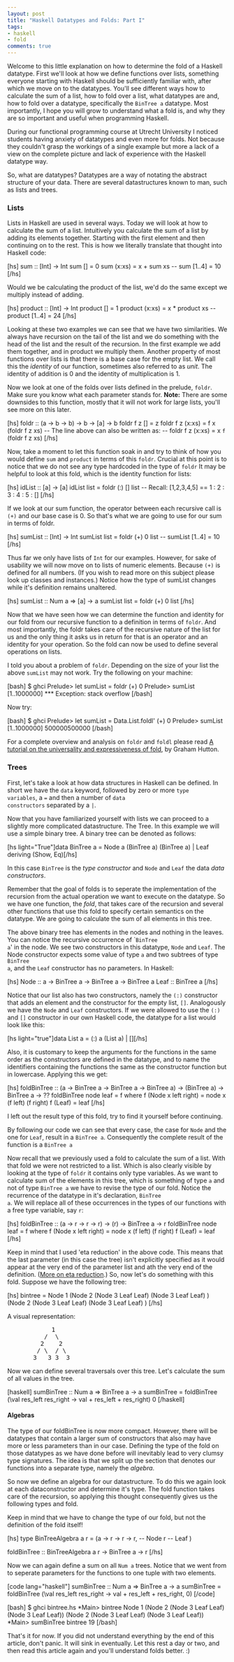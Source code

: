 ```yaml
--- 
layout: post
title: "Haskell Datatypes and Folds: Part I"
tags: 
- haskell
- fold
comments: true
---
```

Welcome to this little explanation on how to determine the fold of a Haskell
datatype. First we'll look at how we define functions over lists, something
everyone starting with Haskell should be sufficiently familiar with, after which
we move on to the datatypes. You'll see different ways how to calculate the sum
of a list, how to fold over a list, what datatypes are and, how to fold over a
datatype, specifically the <code>BinTree a</code> datatype. Most importantly, I
hope you will grow to understand what a fold is, and why they are so important
and useful when programming Haskell.

During our functional programming course at Utrecht University I noticed
students having anxiety of datatypes and even more for folds. Not because they
couldn't grasp the workings of a single example but more a lack of a view on the
complete picture and lack of experience with the Haskell datatype way.

So, what are datatypes? Datatypes are a way of notating the abstract structure
of your data. There are several datastructures known to man, such as lists and
trees.
<h3>Lists</h3>
Lists in Haskell are used in several ways. Today we will look at how to
calculate the sum of a list. Intuitively you calculate the sum of a list by
adding its elements together. Starting with the first element and then
continuing on to the rest. This is how we literally translate that thought into
Haskell code:

[hs]
sum :: [Int] -> Int
sum []     = 0
sum (x:xs) = x + sum xs
-- sum [1..4] = 10
[/hs]

Would we be calculating the product of the list, we'd do the same except we
multiply instead of adding.

[hs]
product :: [Int] -> Int
product []     = 1
product (x:xs) = x * product xs
-- product [1..4] = 24
[/hs]

Looking at these two examples we can see that we have two similarities. We
always have recursion on the tail of the list and we do something with the head
of the list and the result of the recursion. In the first example we add them
together, and in product we multiply them. Another property of most functions
over lists is that there is a base case for the empty list. We call this the
<em>identity</em> of our function, sometimes also referred to as <em>unit</em>.
The identity of addition is 0 and the identity of multiplication is 1.

Now we look at one of the folds over lists defined in the prelude,
<code>foldr</code>. Make sure you know what each parameter stands for.
<strong>Note:</strong> There are some downsides to this function, mostly that it
will not work for large lists, you'll see more on this later.

[hs]
foldr :: (a -> b -> b) -> b -> [a] -> b
foldr f z []     = z
foldr f z (x:xs) = f x (foldr f z xs)
-- The line above can also be written as:
-- foldr f z (x:xs) = x `f` (foldr f z xs)
[/hs]

Now, take a moment to let this function soak in and try to think of how you
would define <code>sum</code> and <code>product</code> in terms of this
<code>foldr</code>. Crucial at this point is to notice that we do not see any
type hardcoded in the type of <code>foldr</code> It may be helpful to look at
this fold, which is the identity function for lists:

[hs]
idList :: [a] -> [a]
idList list = foldr (:) [] list
-- Recall: [1,2,3,4,5] == 1 : 2 : 3 : 4 : 5 : []
[/hs]


If we look at our sum function, the operator between each recursive call is
<code>(+)</code> and our base case is 0. So that's what we are going to use for
our sum in terms of foldr.

[hs]
sumList :: [Int] -> Int
sumList list = foldr (+) 0 list
-- sumList [1..4] = 10
[/hs]

Thus far we only have lists of <code>Int</code> for our examples. However, for
sake of usability we will now move on to lists of numeric elements. Because
<code>(+)</code> is defined for all numbers. (If you wish to read more on this
subject please look up classes and instances.) Notice how the type of sumList
changes while it's definition remains unaltered.

[hs]
sumList :: Num a => [a] -> a
sumList list = foldr (+) 0 list
[/hs]

Now that we have seen how we can determine the function and identity for our
fold from our recursive function to a definition in terms of <code>foldr</code>.
And most importantly, the foldr takes care of the recursive nature of the list
for us and the only thing it asks us in return for that is an operator and an
identity for your operation. So the fold can now be used to define several
operations on lists.

I told you about a problem of <code>foldr</code>. Depending on the size of your
list the above <code>sumList</code> may not work. Try the following on your
machine:

[bash]
$ ghci
Prelude> let sumList = foldr (+) 0
Prelude> sumList [1..1000000]
*** Exception: stack overflow
[/bash]

Now try:

[bash]
$ ghci
Prelude> let sumList = Data.List.foldl' (+) 0
Prelude> sumList [1..1000000]
500000500000
[/bash]

For a complete overview and analysis on <code>foldr</code> and
<code>foldl</code> please read <a
href="http://www.cs.nott.ac.uk/~gmh/fold.pdf">A tutorial on the universality and
expressiveness of fold</a>, by Graham Hutton.

<h3>Trees</h3>
First, let's take a look at how data structures in Haskell can be defined. In
short we have the <code>data</code> keyword, followed by zero or more <code>type
variables</code>, a <code>=</code> and then a number of <code>data
constructors</code> separated by a <code>|</code>.

Now that you have familiarized yourself with lists we can proceed to a slightly
more complicated datastructure. The Tree. In this example we will use a simple
binary tree. A binary tree can be denoted as follows:

[hs light="True"]data BinTree a = Node a (BinTree a) (BinTree a) | Leaf deriving (Show, Eq)[/hs]

In this case <code>BinTree</code> is the <em>type constructor</em> and
<code>Node</code> and <code>Leaf</code> the data <em>data constructors</em>.

Remember that the goal of folds is to seperate the implementation of the
recursion from the actual operation we want to execute on the datatype. So we
have one function, the <em>fold</em>, that takes care of the recursion and
several other functions that use this fold to specify certain semantics on the
datatype. We are going to calculate the sum of all elements in this tree.

The above binary tree has elements in the nodes and nothing in the leaves. You
can notice the recursive occurrence of `<code>BinTree a</code>' in the node. We
see two constructors in this datatype, <code>Node</code> and <code>Leaf</code>.
The Node constructor expects some value of type <code>a</code> and two subtrees
of type <code>BinTree a</code>, and the <code>Leaf</code> constructor has no
parameters. In Haskell:

[hs]
Node :: a -> BinTree a -> BinTree a -> BinTree a
Leaf :: BinTree a
[/hs]

Notice that our list also has two constructors, namely the <code>(:)</code>
constructor that adds an element and the constructor for the empty list,
<code>[]</code>. Analogously we have the <code>Node</code> and <code>Leaf</code>
constructors. If we were allowed to use the <code>(:)</code> and <code>[]</code>
constructor in our own Haskell code, the datatype for a list would look like
this:

[hs light="true"]data List a = (:) a (List a) | [][/hs]

Also, it is customary to keep the arguments for the functions in the same order
as the constructors are defined in the datatype, and to name the identifiers
containing the functions the same as the constructor function but in lowercase.
Applying this we get:

[hs]
foldBinTree :: (a -> BinTree a -> BinTree a -> BinTree a) -> (BinTree a) -> BinTree a -> ??
foldBinTree node leaf = f
  where f (Node x left right) = node x (f left) (f right)
        f (Leaf)              = leaf
[/hs]

I left out the result type of this fold, try to find it yourself before
continuing.

By following our code we can see that every case, the case for <code>Node</code>
and the one for <code>Leaf</code>, result in a <code>BinTree a</code>.
Consequently the complete result of the function is a <code>BinTree a</code>

Now recall that we previously used a fold to calculate the sum of a list. With
that fold we were not restricted to a list. Which is also clearly visible by
looking at the type of <code>foldr</code> it contains only type variables. As we
want to calculate sum of the elements in this tree, which is something of type
<code>a</code> and not of type <code>BinTree a</code> we have to revise the type
of our fold. Notice the recurrence of the datatype in it's declaration,
<code>BinTree a</code>. We will replace all of these occurrences in the types of
our functions with a free type variable, say <code>r</code>:

[hs]
foldBinTree :: (a -> r -> r -> r) -> (r) -> BinTree a -> r
foldBinTree node leaf = f
  where f (Node x left right) = node x (f left) (f right)
        f (Leaf)              = leaf
[/hs]

Keep in mind that I used 'eta reduction' in the above code. This means that the
last parameter (in this case the tree) isn't explicitly specified as it would
appear at the very end of the parameter list and ath the very end of the
definition. (<a href="http://www.haskell.org/haskellwiki/Eta_conversion">More on
eta reduction</a>.) So, now let's do something with this fold. Suppose we have
the following tree:

[hs]
bintree = Node 1
            (Node 2
              (Node 3 Leaf Leaf)
              (Node 3 Leaf Leaf)
            )
            (Node 2
              (Node 3 Leaf Leaf)
              (Node 3 Leaf Leaf)
            )
[/hs]

A visual representation:
<pre>            1
          /  \
         2    2
        / \  / \
       3   3 3  3</pre>
Now we can define several traversals over this tree. Let's calculate the sum of
all values in the tree.

[haskell]
sumBinTree :: Num a => BinTree a -> a
sumBinTree = foldBinTree (\val res_left res_right -> val + res_left + res_right)
                         0
[/haskell]
<h4>Algebras</h4>
The type of our foldBinTree is now more compact. However, there will be
datatypes that contain a larger sum of constructors that also may have more or
less parameters than in our case. Defining the type of the fold on those
datatypes as we have done before will inevitably lead to very clumsy type
signatures. The idea is that we split up the section that denotes our functions
into a separate type, namely the <em>algebra</em>.

So now we define an algebra for our datastructure. To do this we again look at
each dataconstructor and determine it's type. The fold function takes care of
the recursion, so applying this thought consequently gives us the following
types and fold.

Keep in mind that we have to change the type of our fold, but not the definition
of the fold itself!

[hs]
type BinTreeAlgebra a r = (a -> r -> r -> r, -- Node
                           r -- Leaf
                          )

foldBinTree :: BinTreeAlgebra a r -> BinTree a -> r
[/hs]

Now we can again define a sum on all <code>Num a</code> trees. Notice that we
went from to seperate parameters for the functions to one tuple with two
elements.

[code lang="haskell"]
sumBinTree :: Num a => BinTree a -> a
sumBinTree = foldBinTree (\val res_left res_right -> val + res_left + res_right,
                          0)
[/code]

[bash]
$ ghci bintree.hs
*Main> bintree
Node 1 (Node 2 (Node 3 Leaf Leaf) (Node 3 Leaf Leaf)) (Node 2 (Node 3 Leaf Leaf) (Node 3 Leaf Leaf))
*Main> sumBinTree bintree
19
[/bash]

That's it for now. If you did not understand everything by the end of this
article, don't panic. It will sink in eventually. Let this rest a day or two,
and then read this article again and you'll understand folds better. :)
